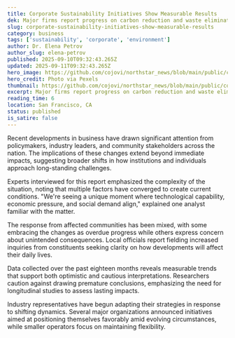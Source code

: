 ```yaml
---
title: Corporate Sustainability Initiatives Show Measurable Results
dek: Major firms report progress on carbon reduction and waste elimination
slug: corporate-sustainability-initiatives-show-measurable-results
category: business
tags: ['sustainability', 'corporate', 'environment']
author: Dr. Elena Petrov
author_slug: elena-petrov
published: 2025-09-10T09:32:43.265Z
updated: 2025-09-11T09:32:43.265Z
hero_image: https://github.com/cojovi/northstar_news/blob/main/public/corporate-sustainability-initiatives.png?raw=true
hero_credit: Photo via Pexels
thumbnail: https://github.com/cojovi/northstar_news/blob/main/public/corporate-sustainability-initiatives.png?raw=true
excerpt: Major firms report progress on carbon reduction and waste elimination
reading_time: 6
location: San Francisco, CA
status: published
is_satire: false
---
```


Recent developments in business have drawn significant attention from policymakers, industry leaders, and community stakeholders across the nation. The implications of these changes extend beyond immediate impacts, suggesting broader shifts in how institutions and individuals approach long-standing challenges.

Experts interviewed for this report emphasized the complexity of the situation, noting that multiple factors have converged to create current conditions. "We're seeing a unique moment where technological capability, economic pressure, and social demand align," explained one analyst familiar with the matter.

The response from affected communities has been mixed, with some embracing the changes as overdue progress while others express concern about unintended consequences. Local officials report fielding increased inquiries from constituents seeking clarity on how developments will affect their daily lives.

Data collected over the past eighteen months reveals measurable trends that support both optimistic and cautious interpretations. Researchers caution against drawing premature conclusions, emphasizing the need for longitudinal studies to assess lasting impacts.

Industry representatives have begun adapting their strategies in response to shifting dynamics. Several major organizations announced initiatives aimed at positioning themselves favorably amid evolving circumstances, while smaller operators focus on maintaining flexibility.